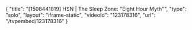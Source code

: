 {
    "title": "[1508441819] HSN | The Sleep Zone: \"Eight Hour Myth\"",
    "type": "solo",
    "layout": "iframe-static",
    "videoId": "123178316",
    "url": "\/tvpembed\/123178316"
}